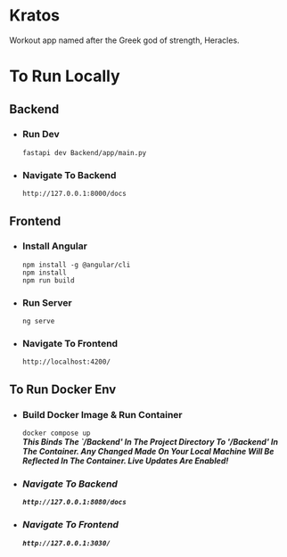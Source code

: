 # Kratos
Workout app named after the Greek god of strength, Heracles.

# To Run Locally
## Backend
- ### Run Dev
    ```fastapi dev Backend/app/main.py```
- ### Navigate To Backend
    ```http://127.0.0.1:8000/docs```
## Frontend
- ### Install Angular
    ```npm install -g @angular/cli```
    <br>```npm install```
    <br>```npm run build```
- ### Run Server
    ```ng serve```
- ### Navigate To Frontend
    ```http://localhost:4200/```

## To Run Docker Env
- ### Build Docker Image & Run Container
    ```docker compose up```
    <br><b><i>This Binds The `/Backend' In The Project Directory To '/Backend' In The Container. Any Changed Made On Your Local Machine Will Be Reflected In The Container. Live Updates Are Enabled!
- ### Navigate To Backend
    ```http://127.0.0.1:8080/docs```
- ### Navigate To Frontend
    ```http://127.0.0.1:3030/```